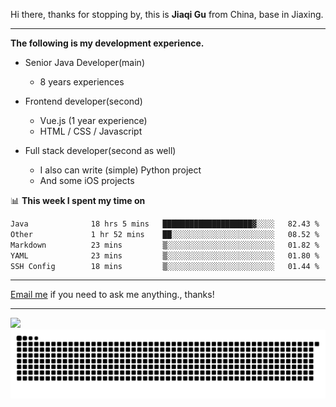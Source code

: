 Hi there, thanks for stopping by, this is **Jiaqi Gu** from China, base in Jiaxing.

---

**The following is my development experience.**

- Senior Java Developer(main)
  - 8 years experiences

- Frontend developer(second)
  - Vue.js (1 year experience)
  - HTML / CSS / Javascript
  
- Full stack developer(second as well)
  - I also can write (simple) Python project
  - And some iOS projects

📊 **This week I spent my time on**
<!--START_SECTION:waka-->

```txt
Java              18 hrs 5 mins   ████████████████████▓░░░░   82.43 %
Other             1 hr 52 mins    ██░░░░░░░░░░░░░░░░░░░░░░░   08.52 %
Markdown          23 mins         ▒░░░░░░░░░░░░░░░░░░░░░░░░   01.82 %
YAML              23 mins         ▒░░░░░░░░░░░░░░░░░░░░░░░░   01.80 %
SSH Config        18 mins         ▒░░░░░░░░░░░░░░░░░░░░░░░░   01.44 %
```

<!--END_SECTION:waka-->

---

[Email me](mailto:htk2klwgr@mozmail.com?subject=Hiring_from_GitHub) if you need to ask me anything., thanks!

---

![]( https://visitor-badge.glitch.me/badge?page_id=githubgujiaqi)
![]( https://github.com/droid-Q/droid-Q/raw/output/github-contribution-grid-snake.svg#gh-dark-mode-only)
